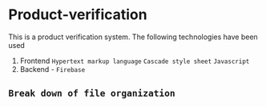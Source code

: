 # Product-verification
This is a product verification system.
The following technologies have been used
1. Frontend 
    `Hypertext markup language`
    `Cascade style sheet`
    `Javascript`
2. Backend - `Firebase`

## `Break down of file organization`
